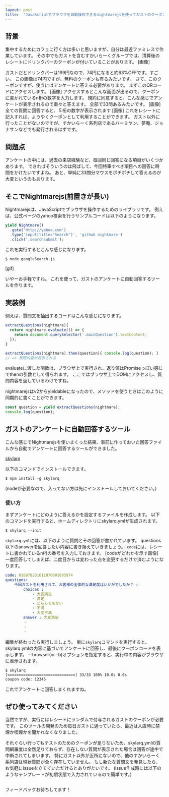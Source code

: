 ```yaml
---
layout: post
title:  "JavaScriptでブラウザを自動操作できるnightmarejsを使ってガストのクーポンを自動発行する"
---
```


## 背景
集中するためにカフェに行く方は多いと思いますが、自分は最近ファミレスで作業しています。
その中でもガストを含むすかいらーくグループでは、清算後のレシートにドリンクバーのクーポンが付いていることがあります。
[画像]

ガストだとドリンクバーは199円なので、74円になると約63%OFFです。すごい。
この画像は74円ですが、無料のクーポンも有るみたいです。
さて、このクーポンですが、使うにはアンケートに答える必要があります。
まずこのQRコードにアクセスします。
[画像]
アクセスするとこんな画面が出るので、クーポンに書かれているn桁の数字を入力します。
規約に同意すると、こんな感じでアンケートが表示されるので粛々と答えます。
全部で33問あるみたいです。
[画像]
全ての質問に回答すると、５桁の数字が表示されます
[画像]
これをレシートに記入すれば、ようやくクーポンとして利用することができます。
ガスト以外に行ったことがないのですが、すかいらーく系列店であるバーミヤン、夢庵、ジョナサンなどでも発行されるはずです。

## 問題点
アンケートの中には、過去の来店経験など、毎回同じ回答になる項目がいくつかあります。
できればそういうのは飛ばして、今回特筆すべき項目への回答に時間をかけたいですよね。
あと、単純に33問分マウスをポチポチして答えるのが大変というのもあります。

## そこでNightmarejs(前置きが長い)
Nightmarejsは、JavaScriptでブラウザを操作するためのライブラリです。
例えば、公式ページのyahoo検索を行うサンプルコードは以下のようになります。

```js
yield Nightmare()
  .goto('http://yahoo.com')
  .type('input[title="Search"]', 'github nightmare')
  .click('.searchsubmit');
```

これを実行するとこんな感じになります。

```Shell
$ node googleSearch.js
```
[gif]

いやーお手軽ですね。
これを使って、ガストのアンケートに自動回答するツールを作ります。

## 実装例
例えば、質問文を抽出するコードはこんな感じになります。

```js
extractQuestions(nightmare){
  return nightmare.evaluate(() => {
    return document.querySelector('.mainQuestion').textContent;
  });
}

extractQuestions(nightmare).then(question){ console.log(question); }
// => 質問内容が表示される
```

evaluateに渡した関数は、ブラウザ上で実行され、返り値はPromiseっぽい感じでthenの引数として得られます。
ここではブラウザ上でDOMにアクセスし、質問内容を返しているわけですね。

nightmarejsはv2からyieldableになったので、メソッドを使うときはこのように同期的に書くことができます。

```js
const question = yield extractQuestions(nightmare);
console.log(question);
```

## ガストのアンケートに自動回答するツール
こんな感じでNightmarejsを使いまくった結果、事前に作っておいた回答ファイルから自動でアンケートに回答するツールができました。

[skylarq](https://github.com/mpppk/skylarq)

以下のコマンドでインストールできます。

```
$ npm install -g skylarq
```

(nodeが必要なので、入ってない方は先にインストールしておいてください。)

### 使い方
まずアンケートにどのように答えるかを設定するファイルを作成します。
以下のコマンドを実行すると、ホームディレクトリにskylarq.ymlが生成されます。

```Shell
$ skylarq --init
```

`skylarq.yml`には、以下のように質問とその回答が書かれています。
questions以下のanswerを回答したい内容に書き換えていきましょう。
`code`には、レシートに書かれているn桁の番号を入力しておきます。
[codeがどれかを示す画像]
一度回答してしまえば、二度目からは変わった点を変更するだけで済むようになります。

```yml
code: 018978201611070001085974
questions:  
    今回ガストを利用されて、お客様の全体的な満足度はいかがでしたか？ :
        choices :
            - 大変満足
            - 満足
            - どちらでもない
            - 不満
            - 大変不満
        answer : 大変満足
        ・
        ・
        ・
```

編集が終わったら実行しましょう。
単に`skylarq`コマンドを実行すると、skylarq.ymlの内容に基づいてアンケートに回答し、最後にクーポンコードを表示します。
--browser(or -b)オプションを指定すると、実行中の内容がブラウザに表示されます。

```Shell
$ skylarq
[==============================] 33/33 100% 10.0s 0.0s
coupon code: 12345
```

これでアンケートに回答しまくれますね。

## ぜひ使ってみてください
当然ですが、実行にはレシートにランダムで付与されるガストのクーポンが必要です。
このツールの開発のため毎日ガストに通っていたら、最近は入店時に禁煙か喫煙かを聞かれなくなりました。

それぐらい行ってもテストのためのクーポンが足りないため、skylarq.ymlの質問網羅度は全然足りておらず、存在しない質問が表示された場合は回答が途中で中断されてしまいます。
特にガスト以外が近所にないので、他のすかいらーく系列店は現状質問が全く存在していません。
もし新たな質問文を発見したら、お気軽にissueを立てていただけるとありがたいです。
(issue作成時には以下のようなテンプレートが初期状態で入力されているので簡単です。)

```md
```

フィードバックお待ちしてます！
